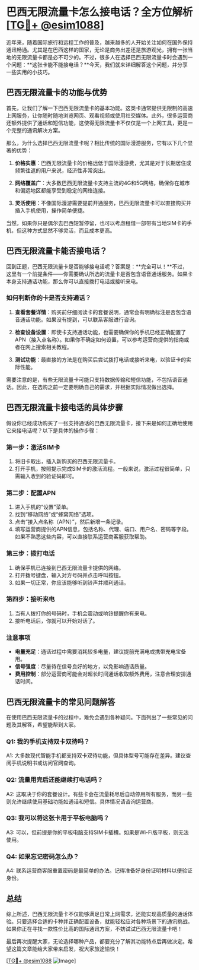 # 巴西无限流量卡怎么接电话？全方位解析[[TG💪+ @esim1088](https://t.me/s/esim1088)]

近年来，随着国际旅行和远程工作的普及，越来越多的人开始关注如何在国外保持通讯畅通。尤其是在巴西这样的国家，无论是商务出差还是旅游观光，拥有一张当地的无限流量卡都是必不可少的。不过，很多人在选择巴西无限流量卡时会遇到一个问题：**这张卡能不能接电话？**今天，我们就来详细解答这个问题，并分享一些实用的小技巧。

## 巴西无限流量卡的功能与优势

首先，让我们了解一下巴西无限流量卡的基本功能。这类卡通常提供无限制的高速上网服务，让你随时随地浏览网页、观看视频或使用社交媒体。此外，很多运营商还额外提供了通话和短信功能，这使得无限流量卡不仅仅是一个上网工具，更是一个完整的通讯解决方案。

那么，为什么选择巴西无限流量卡呢？相比传统的国际漫游服务，它有以下几个显著的优势：

1. **价格实惠**：巴西无限流量卡的价格远低于国际漫游费，尤其是对于长期居住或频繁往返的用户来说，经济性非常突出。
   
2. **网络覆盖广**：大多数巴西无限流量卡支持主流的4G和5G网络，确保你在城市和偏远地区都能享受到稳定的网络连接。

3. **灵活使用**：不像国际漫游需要提前开通服务，巴西无限流量卡可以直接购买并插入手机使用，操作简单便捷。

当然，如果你只是偶尔去巴西短暂停留，也可以考虑租借一部带有当地SIM卡的手机，但这种方式显然不够灵活，而且成本更高。

## 巴西无限流量卡能否接电话？

回到正题，巴西无限流量卡是否能够接电话呢？答案是：**完全可以！**不过，这里有一个前提条件——你需要确认所选的流量卡是否包含语音通话服务。如果卡本身支持通话功能，那么你可以直接拨打电话或接听来电。

### 如何判断你的卡是否支持通话？

1. **查看套餐详情**：购买前仔细阅读卡的套餐说明，通常会有明确标注是否包含语音通话功能。如果没有提到，可以联系客服进行咨询。

2. **检查设备设置**：即使卡支持通话功能，也需要确保你的手机已经正确配置了APN（接入点名称）。如果你不确定如何设置，可以参考运营商提供的指南或者在网上搜索相关教程。

3. **测试功能**：最直接的方法是在购买后尝试拨打电话或接听来电，以验证卡的实际性能。

需要注意的是，有些无限流量卡可能只支持数据传输和短信功能，不包括语音通话。因此，在选购之前一定要明确自己的需求，并根据实际情况做出选择。

## 巴西无限流量卡接电话的具体步骤

假设你已经成功购买了一张支持通话的巴西无限流量卡，接下来是如何正确地使用它来接电话呢？以下是具体的操作步骤：

### 第一步：激活SIM卡

1. 将旧卡取出，插入新购买的巴西无限流量卡。
2. 打开手机，按照提示完成SIM卡的激活流程。一般来说，激活过程很简单，只需输入收到的验证码即可。

### 第二步：配置APN

1. 进入手机的“设置”菜单。
2. 找到“移动网络”或“蜂窝网络”选项。
3. 点击“接入点名称（APN）”，然后新增一条记录。
4. 填写运营商提供的APN信息，包括名称、代理、端口、用户名、密码等字段。如果不熟悉这些内容，可以直接联系运营商客服获取帮助。

### 第三步：拨打电话

1. 确保手机已连接到巴西无限流量卡提供的网络。
2. 打开拨号键盘，输入对方号码并点击呼叫按钮。
3. 如果一切正常，你应该能够听到铃声并顺利通话。

### 第四步：接听来电

1. 当有人拨打你的号码时，手机会震动或响铃提醒你有来电。
2. 接听电话后，你就可以开始对话了。

### 注意事项

- **电量充足**：通话过程中需要消耗较多电量，建议提前充满电或携带充电宝备用。
- **信号强度**：尽量待在信号良好的地方，以免影响通话质量。
- **费用控制**：部分运营商可能会对超长时间通话收取额外费用，注意合理安排通话时间。

## 巴西无限流量卡的常见问题解答

在使用巴西无限流量卡的过程中，难免会遇到各种疑问。下面列出了一些常见的问题及其解答，希望能帮到大家。

### Q1: 我的手机支持双卡双待吗？

A1: 大多数现代智能手机都支持双卡双待功能，但具体型号可能存在差异。建议查阅手机说明书或访问官网查询。

### Q2: 流量用完后还能继续打电话吗？

A2: 这取决于你的套餐设计。有些卡会在流量耗尽后自动停用所有服务，而另一些则允许继续使用基础功能如通话和短信。具体情况请咨询运营商。

### Q3: 我可以将这张卡用于平板电脑吗？

A3: 可以，但前提是你的平板电脑支持SIM卡插槽。如果是Wi-Fi版平板，则无法使用。

### Q4: 如果忘记密码怎么办？

A4: 联系运营商客服重置密码是最简单的办法。记得准备好身份证明材料以便验证身份。

## 总结

综上所述，巴西无限流量卡不仅能够满足日常上网需求，还能实现高质量的通话体验。只要选择合适的卡种并正确配置设备，就能轻松应对各种场景下的通讯挑战。如果你正在寻找一款性价比高的国际通讯方案，不妨试试巴西无限流量卡吧！

最后再次提醒大家，无论选择哪种产品，都要充分了解其功能特点后再做决定。希望这篇文章能给大家带来启发，祝大家旅途愉快！

[[TG💪+ @esim1088](https://t.me/s/esim1088) ![Image](https://i.postimg.cc/4NQfJmqS/Snipaste-2025-05-13-00-14-12.png)]